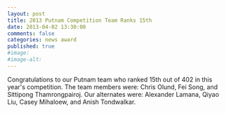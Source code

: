 ```yaml
---
layout: post
title: 2013 Putnam Competition Team Ranks 15th
date: 2013-04-02 13:30:00
comments: false
categories: news award
published: true
#image:
#image-alt:
---
```


Congratulations to our Putnam  team who ranked 15th out of 402 in this year's competition.  The team members were: Chris Olund, Fei Song, and Sittipong Thamrongpairoj. Our alternates were: Alexander Lamana, Qiyao Liu, Casey Mihaloew, and Anish Tondwalkar.

